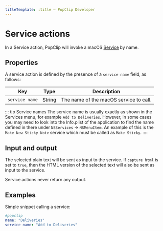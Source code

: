```yaml
---
titleTemplate: :title — PopClip Developer
---
```

# Service actions

In a Service action, PopClip will invoke a macOS [Service](https://support.apple.com/en-gb/guide/mac-help/mchlp1012/mac) by name.

## Properties

A service action is defined by the presence of a `service name` field, as follows:

|Key|Type|Description|
|---|----|-----------|
|`service name`|String|The name of the macOS service to call. |

::: tip Service names
The service name is usually exactly as shown in the Services menu, for example `Add to Deliveries`. However, in some cases you may need to look into the Info.plist of the application to find the name defined in there under `NSServices` → `NSMenuItem`. An example of this is the `Make New Sticky Note` service which must be called as `Make Sticky`.
::::

## Input and output

The selected plain text will be sent as input to the service. If `capture html` is set to `true`, then the HTML version of the selected text will also be sent as input to the service.

Service actions never return any output.

## Examples

Simple snippet calling a service:

```yaml
#popclip
name: "Deliveries"
service name: "Add to Deliveries"
```
